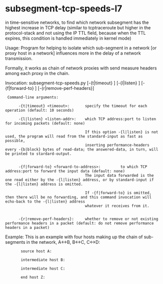 # subsegment-tcp-speeds-l7
in time-sensitive networks, to find which network subsegment has the highest increase in TCP delay (similar to tcptraceroute but higher in the protocol-stack and not using the IP TTL field, because when the TTL expires, this condition is handled immediately in kernel mode)

Usage: Program for helping to isolate which sub-segment in a network [or proxy host in a network] influences more in the delay of a network transmission.

Formally, it works as chain of network proxies with send measure headers among each proxy in the chain.

Invocation:
     subsegment-tcp-speeds.py  [-{t|timeout} <timeout>]  [-{l|listen} <listen-addr>]  [-{f|forward-to} <forward-to-address>]  [-{r|remove-perf-headers}]

     Command-line arguments:

          -{t|timeout} <timeout>:       specify the timeout for each operation (default: 10 seconds)

          -{l|listen} <listen-addr>:    which TCP address:port to listen for incoming packets (default: none)

                                        If this option -{l|listen} is not used, the program will read from the standard-input as fast as possible,
                                        inserting performance-headers every -{b|block} bytes of read-data; the answered-data, in turn, will be printed to stardard-output.


          -{f|forward-to} <forward-to-address>:         to which TCP address:port to forward the input data (default: none)
                                        The input data forwarded is the one read either by the -{l|listen} address, or by standard-input if the -{l|listen} address is omitted.

                                        If -{f|forward-to} is omitted, then there will be no forwarding, and this command invocation will echo-back to the -{l|listen} address
                                        whatever it receives from it.


          -{r|remove-perf-headers}:     whether to remove or not existing performance headers in a packet (default: do not remove performance headers in a packet)

Example:
      This is an example with four hosts making up the chain of sub-segments in the network, A<->B, B<->C, C<->D:

           source host A:

           intermediate host B:

           intermediate host C:

           end host Z:



